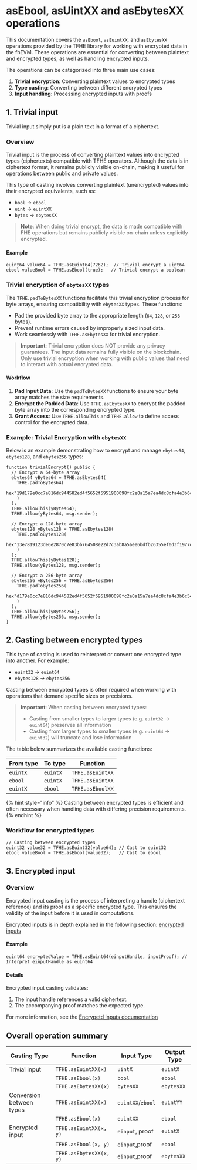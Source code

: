 # asEbool, asUintXX and asEbytesXX operations

This documentation covers the `asEbool`, `asEuintXX`, and `asEbytesXX` operations provided by the TFHE library for working with encrypted data in the fhEVM. These operations are essential for converting between plaintext and encrypted types, as well as handling encrypted inputs.

The operations can be categorized into three main use cases:

1. **Trivial encryption**: Converting plaintext values to encrypted types
2. **Type casting**: Converting between different encrypted types
3. **Input handling**: Processing encrypted inputs with proofs

## 1. Trivial input

Trivial input simply put is a plain text in a format of a ciphertext.

### Overview

Trivial input is the process of converting plaintext values into encrypted types (ciphertexts) compatible with TFHE operators. Although the data is in ciphertext format, it remains publicly visible on-chain, making it useful for operations between public and private values.

This type of casting involves converting plaintext (unencrypted) values into their encrypted equivalents, such as:

- `bool` → `ebool`
- `uint` → `euintXX`
- `bytes` → `ebytesXX`

> **Note**: When doing trivial encrypt, the data is made compatible with FHE operations but remains publicly visible on-chain unless explicitly encrypted.

#### **Example**

```solidity
euint64 value64 = TFHE.asEuint64(7262);  // Trivial encrypt a uint64
ebool valueBool = TFHE.asEbool(true);   // Trivial encrypt a boolean
```

### Trivial encryption of `ebytesXX` types

The `TFHE.padToBytesXX` functions facilitate this trivial encryption process for byte arrays, ensuring compatibility with `ebytesXX` types. These functions:

- Pad the provided byte array to the appropriate length (`64`, `128`, or `256` bytes).
- Prevent runtime errors caused by improperly sized input data.
- Work seamlessly with `TFHE.asEbytesXX` for trivial encryption.

> **Important**: Trivial encryption does NOT provide any privacy guarantees. The input data remains fully visible on the blockchain. Only use trivial encryption when working with public values that need to interact with actual encrypted data.

#### Workflow

1. **Pad Input Data**:
   Use the `padToBytesXX` functions to ensure your byte array matches the size requirements.
2. **Encrypt the Padded Data**:
   Use `TFHE.asEbytesXX` to encrypt the padded byte array into the corresponding encrypted type.
3. **Grant Access**:
   Use `TFHE.allowThis` and `TFHE.allow` to define access control for the encrypted data.

### Example: Trivial Encryption with `ebytesXX`

Below is an example demonstrating how to encrypt and manage `ebytes64`, `ebytes128`, and `ebytes256` types:

```solidity
function trivialEncrypt() public {
  // Encrypt a 64-byte array
  ebytes64 yBytes64 = TFHE.asEbytes64(
    TFHE.padToBytes64(
      hex"19d179e0cc7e816dc944582ed4f5652f5951900098fc2e0a15a7ea4dc8cfa4e3b6c54beea5ee95e56b728762f659347ce1d4aa1b05fcc5"
    )
  );
  TFHE.allowThis(yBytes64);
  TFHE.allow(yBytes64, msg.sender);

  // Encrypt a 128-byte array
  ebytes128 yBytes128 = TFHE.asEbytes128(
    TFHE.padToBytes128(
      hex"13e7819123de6e2870c7e83bb764508e22d7c3ab8a5aee6bdfb26355ef0d3f1977d651b83bf5f78634fa360aa14debdc3daa6a587b5c2fb1710ab4d6677e62a8577f2d9fecc190ad8b11c9f0a5ec3138b27da1f055437af8c90a9495dad230"
    )
  );
  TFHE.allowThis(yBytes128);
  TFHE.allow(yBytes128, msg.sender);

  // Encrypt a 256-byte array
  ebytes256 yBytes256 = TFHE.asEbytes256(
    TFHE.padToBytes256(
      hex"d179e0cc7e816dc944582ed4f5652f5951900098fc2e0a15a7ea4dc8cfa4e3b6c54beea5ee95e56b728762f659347ce1d4aa1b05fcc513e7819123de6e2870c7e83bb764508e22d7c3ab8a5aee6bdfb26355ef0d3f1977d651b83bf5f78634fa360aa14debdc3daa6a587b5c2fb1710ab4d6677e62a8577f2d9fecc190ad8b11c9f0a5ec3138b27da1f055437af8c90a9495dad230"
    )
  );
  TFHE.allowThis(yBytes256);
  TFHE.allow(yBytes256, msg.sender);
}
```

## 2. Casting between encrypted types

This type of casting is used to reinterpret or convert one encrypted type into another. For example:

- `euint32` → `euint64`
- `ebytes128` → `ebytes256`

Casting between encrypted types is often required when working with operations that demand specific sizes or precisions.

> **Important**: When casting between encrypted types:
>
> - Casting from smaller types to larger types (e.g. `euint32` → `euint64`) preserves all information
> - Casting from larger types to smaller types (e.g. `euint64` → `euint32`) will truncate and lose information

The table below summarizes the available casting functions:

| From type | To type  | Function         |
| --------- | -------- | ---------------- |
| `euintX`  | `euintX` | `TFHE.asEuintXX` |
| `ebool`   | `euintX` | `TFHE.asEuintXX` |
| `euintX`  | `ebool`  | `TFHE.asEboolXX` |

{% hint style="info" %}
Casting between encrypted types is efficient and often necessary when handling data with differing precision requirements.
{% endhint %}

### **Workflow for encrypted types**

```solidity
// Casting between encrypted types
euint32 value32 = TFHE.asEuint32(value64); // Cast to euint32
ebool valueBool = TFHE.asEbool(value32);   // Cast to ebool
```

## 3. Encrypted input

### Overview

Encrypted input casting is the process of interpreting a handle (ciphertext reference) and its proof as a specific encrypted type. This ensures the validity of the input before it is used in computations.

Encrypted inputs is in depth explained in the following section: [encrypted inputs](./inputs.md)

#### Example

```solidity
euint64 encryptedValue = TFHE.asEuint64(einputHandle, inputProof); // Interpret einputHandle as euint64
```

#### Details

Encrypted input casting validates:

1.  The input handle references a valid ciphertext.
2.  The accompanying proof matches the expected type.

For more information, see the [Encrypetd inputs documentation](./inputs.md)

## Overall operation summary

| Casting Type             | Function                | Input Type        | Output Type |
| ------------------------ | ----------------------- | ----------------- | ----------- |
| Trivial input            | `TFHE.asEuintXX(x)`     | `uintX`           | `euintX`    |
|                          | `TFHE.asEbool(x)`       | `bool`            | `ebool`     |
|                          | `TFHE.asEbytesXX(x)`    | `bytesXX`         | `ebytesXX`  |
| Conversion between types | `TFHE.asEuintXX(x)`     | `euintXX`/`ebool` | `euintYY`   |
|                          | `TFHE.asEbool(x)`       | `euintXX`         | `ebool`     |
| Encrypted input          | `TFHE.asEuintXX(x, y)`  | `einput`, proof   | `euintX`    |
|                          | `TFHE.asEbool(x, y)`    | `einput`,proof    | `ebool`     |
|                          | `TFHE.asEbytesXX(x, y)` | `einput`,proof    | `ebytesXX`  |

